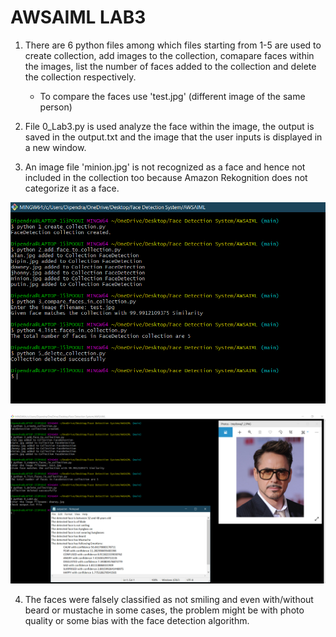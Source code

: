 # AWSAIML LAB3

1. There are 6 python files among which files starting from 1-5 are used to create collection, add images to the collection, comapare faces within the images, list the number of faces added to the collection and delete the collection respectively.
    * To compare the faces use 'test.jpg' (different image of the same person)
    
2. File 0_Lab3.py is used analyze the face within the image, the output is saved in the output.txt and the image that the user inputs is displayed in a new window.

3. An image file 'minion.jpg' is not recognized as a face and hence not included in the collection too because Amazon Rekognition does not categorize it as a face.

![Screenshot1](img/Screenshot1.png)

![Screenshot3](img/Screenshot3.png)

4. The faces were falsely classified as not smiling and even with/without beard or mustache in some cases, the problem might be with photo quality or some bias with the face detection algorithm.

